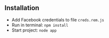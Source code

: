 ## Installation

* Add Facebook credentials to file `creds.rem.js`
* Run in terminal: `npm install`
* Start project: `node app`
